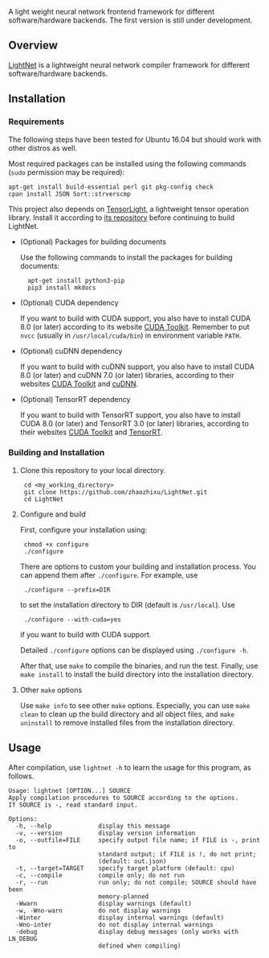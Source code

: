 A light weight neural network frontend framework for different software/hardware
backends. The first version is still under development.

## Overview

[LightNet](https://zhaozhixu.github.io/LightNet) is a lightweight neural 
network compiler framework for different software/hardware backends.

## Installation

### Requirements

The following steps have been tested for Ubuntu 16.04 but should work with
other distros as well. 

Most required packages can be installed using the following commands
(`sudo` permission may be required):

    apt-get install build-essential perl git pkg-config check
    cpan install JSON Sort::strverscmp

This project also depends on [TensorLight](https://github.com/zhaozhixu/TensorLight), a lightweight tensor operation library. Install it according to 
[its repository](https://github.com/zhaozhixu/TensorLight) before continuing to
build LightNet.

* (Optional) Packages for building documents

    Use the following commands to install the packages for building documents:
    
        apt-get install python3-pip
        pip3 install mkdocs

* (Optional) CUDA dependency

    If you want to build with CUDA support, you also have to install CUDA 8.0
    (or later) according to its website [CUDA Toolkit](http://docs.nvidia.com/cuda/cuda-installation-guide-linux/index.html).
    Remember to put `nvcc` (usually in `/usr/local/cuda/bin`) in environment
    variable `PATH`.

* (Optional) cuDNN dependency

    If you want to build with cuDNN support, you also have to install CUDA 8.0 
    (or later) and cuDNN 7.0 (or later) libraries, according to their websites
    [CUDA Toolkit](http://docs.nvidia.com/cuda/cuda-installation-guide-linux/index.html) and [cuDNN](https://docs.nvidia.com/deeplearning/sdk/cudnn-install/index.html).

* (Optional) TensorRT dependency

    If you want to build with TensorRT support, you also have to install CUDA
    8.0 (or later) and TensorRT 3.0 (or later) libraries, according to their
    websites [CUDA Toolkit](http://docs.nvidia.com/cuda/cuda-installation-guide-linux/index.html) and [TensorRT](https://docs.nvidia.com/deeplearning/sdk/tensorrt-install-guide/index.html).

### Building and Installation

1. Clone this repository to your local directory.

        cd <my_working_directory>
        git clone https://github.com/zhaozhixu/LightNet.git
        cd LightNet

2. Configure and build

    First, configure your installation using:
    
        chmod +x configure
        ./configure
    
    There are options to custom your building and installation process.
    You can append them after `./configure`. For example, use
    
        ./configure --prefix=DIR
        
    to set the installation directory to DIR (default is `/usr/local`). Use
    
        ./configure --with-cuda=yes
        
    if you want to build with CUDA support.
    
    Detailed `./configure` options can be displayed using `./configure -h`.

    After that, use `make` to compile the binaries, and run the test.
    Finally, use `make install` to install the build directory into
    the installation directory.

3. Other `make` options

    Use `make info` to see other `make` options.
    Especially, you can use `make clean` to clean up the build directory and all
    object files, and `make uninstall` to remove installed files from
    the installation directory.

## Usage
After compilation, use `lightnet -h` to learn the usage for this program, as 
follows.

```
Usage: lightnet [OPTION...] SOURCE
Apply compilation procedures to SOURCE according to the options.
If SOURCE is -, read standard input.

Options:
  -h, --help             display this message
  -v, --version          display version information
  -o, --outfile=FILE     specify output file name; if FILE is -, print to
                         standard output; if FILE is !, do not print;
                         (default: out.json)
  -t, --target=TARGET    specify target platform (default: cpu)
  -c, --compile          compile only; do not run
  -r, --run              run only; do not compile; SOURCE should have been
                         memory-planned
  -Wwarn                 display warnings (default)
  -w, -Wno-warn          do not display warnings
  -Winter                display internal warnings (default)
  -Wno-inter             do not display internal warnings
  -debug                 display debug messages (only works with LN_DEBUG
                         defined when compiling)
```
